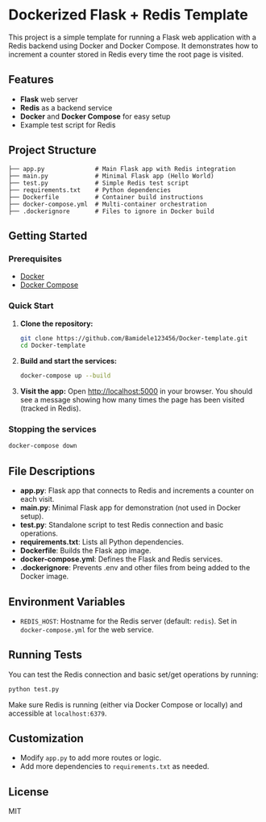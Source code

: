 # Dockerized Flask + Redis Template

This project is a simple template for running a Flask web application with a Redis backend using Docker and Docker Compose. It demonstrates how to increment a counter stored in Redis every time the root page is visited.

## Features
- **Flask** web server
- **Redis** as a backend service
- **Docker** and **Docker Compose** for easy setup
- Example test script for Redis

## Project Structure
```
├── app.py              # Main Flask app with Redis integration
├── main.py             # Minimal Flask app (Hello World)
├── test.py             # Simple Redis test script
├── requirements.txt    # Python dependencies
├── Dockerfile          # Container build instructions
├── docker-compose.yml  # Multi-container orchestration
├── .dockerignore       # Files to ignore in Docker build
```

## Getting Started

### Prerequisites
- [Docker](https://www.docker.com/get-started)
- [Docker Compose](https://docs.docker.com/compose/)

### Quick Start
1. **Clone the repository:**
   ```sh
   git clone https://github.com/Bamidele123456/Docker-template.git
   cd Docker-template
   ```
2. **Build and start the services:**
   ```sh
   docker-compose up --build
   ```
3. **Visit the app:**
   Open [http://localhost:5000](http://localhost:5000) in your browser. You should see a message showing how many times the page has been visited (tracked in Redis).

### Stopping the services
```sh
docker-compose down
```

## File Descriptions
- **app.py**: Flask app that connects to Redis and increments a counter on each visit.
- **main.py**: Minimal Flask app for demonstration (not used in Docker setup).
- **test.py**: Standalone script to test Redis connection and basic operations.
- **requirements.txt**: Lists all Python dependencies.
- **Dockerfile**: Builds the Flask app image.
- **docker-compose.yml**: Defines the Flask and Redis services.
- **.dockerignore**: Prevents .env and other files from being added to the Docker image.

## Environment Variables
- `REDIS_HOST`: Hostname for the Redis server (default: `redis`). Set in `docker-compose.yml` for the web service.

## Running Tests
You can test the Redis connection and basic set/get operations by running:
```sh
python test.py
```
Make sure Redis is running (either via Docker Compose or locally) and accessible at `localhost:6379`.

## Customization
- Modify `app.py` to add more routes or logic.
- Add more dependencies to `requirements.txt` as needed.

## License
MIT 